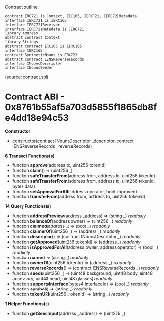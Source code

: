 Contract outline:

```
contract ERC721 is Context, ERC165, IERC721, IERC721Metadata
interface IERC721 is IERC165
interface IERC721Receiver
interface IERC721Metadata is IERC721
library Address
abstract contract Context
library Strings
abstract contract ERC165 is IERC165
interface IERC165
contract SyntheticNouns is ERC721
abstract contract IENSReverseRecords
interface INounsDescriptor
interface INounsSeeder
```
(source: [contract.sol](contract.sol))


# Contract ABI - 0x8761b55af5a703d5855f1865db8fe4dd18e94c53




**Constructor**

- constructor(contract INounsDescriptor _descriptor, contract IENSReverseRecords _reverseRecords)

**6 Transact Functions(s)**

- function **approve**(address to, uint256 tokenId)
- function **claim**() ⇒ (uint256 _)
- function **safeTransferFrom**(address from, address to, uint256 tokenId)
- function **safeTransferFrom**(address from, address to, uint256 tokenId, bytes data)
- function **setApprovalForAll**(address operator, bool approved)
- function **transferFrom**(address from, address to, uint256 tokenId)

**14 Query Functions(s)**

- function **addressPreview**(address _address) ⇒ (string _) _readonly_
- function **balanceOf**(address owner) ⇒ (uint256 _) _readonly_
- function **claimed**(address _) ⇒ (bool _) _readonly_
- function **claimerOf**(uint256 _) ⇒ (address _) _readonly_
- function **descriptor**() ⇒ (contract INounsDescriptor _) _readonly_
- function **getApproved**(uint256 tokenId) ⇒ (address _) _readonly_
- function **isApprovedForAll**(address owner, address operator) ⇒ (bool _) _readonly_
- function **name**() ⇒ (string _) _readonly_
- function **ownerOf**(uint256 tokenId) ⇒ (address _) _readonly_
- function **reverseRecords**() ⇒ (contract IENSReverseRecords _) _readonly_
- function **seeds**(uint256 _) ⇒ (uint48 background, uint48 body, uint48 accessory, uint48 head, uint48 glasses) _readonly_
- function **supportsInterface**(bytes4 interfaceId) ⇒ (bool _) _readonly_
- function **symbol**() ⇒ (string _) _readonly_
- function **tokenURI**(uint256 _tokenId) ⇒ (string _) _readonly_

**1 Helper Functions(s)**

- function **getSeedInput**(address _address) ⇒ (uint256 _)

